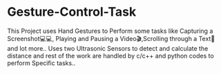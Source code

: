 # Gesture-Control-Task
This Project uses Hand Gestures to Perform some tasks like Capturing a Screenshot💻💻, Playing and Pausing a Video🎬,Scrolling through a Text📱 and lot more..
Uses two Ultrasonic Sensors to detect and calculate the distance and rest of the work  are handled by c/c++ and python codes to perform Specific tasks..
